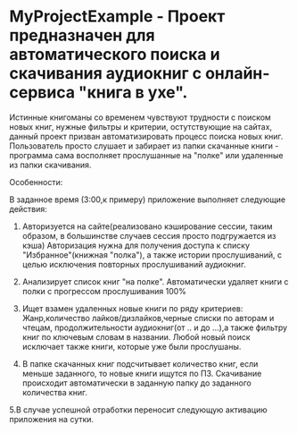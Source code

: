 # MyProjectExample - Проект предназначен для автоматического поиска и скачивания аудиокниг с онлайн-сервиса "книга в ухе".
Истинные книгоманы со временем чувствуют трудности с поиском новых книг, нужные фильтры и критерии, остутствующие на сайтах,
данный проект призван автоматизировать процесс поиска новых книг. Пользователь просто слушает и забирает из папки скачанные книги - программа сама восполняет прослушанные на "полке" или удаленные из папки скачивания.

Особенности:

В заданное время (3:00,к примеру) приложение выполняет следующие действия:

1. Авторизуется на сайте(реализовано кэширование сессии, таким образом, в большинстве случаев сессия просто подгружается из кэша)
  Авторизация нужна для получения доступа к списку "Избранное"(книжная "полка"), а также истории прослушиваний, с целью исключения
  повторных прослушиваний аудиокниг.

2. Анализирует список книг "на полке". Автоматически удаляет книги с полки с прогрессом прослушивания 100%

3. Ищет взамен удаленных новые книги по ряду критериев: Жанр,количество лайков/дизлайков,черные списки по авторам и чтецам,
   продолжительности аудиокниг(от .. и до ...),а также фильтру книг по ключевым словам в названии. Любой новый поиск исключает также
   книги, которые уже были прослушаны.
   
4. В папке скачанных книг подсчитывает количество книг, если меньше заданного, то новые книги ищутся по П3. Скачивание происходит автоматически в заданную папку до заданного количества книг.

5.В случае успешной отработки  переносит следующую активацию приложения на сутки.
